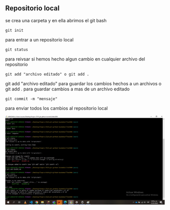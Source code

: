 ## Repositorio local

se crea una carpeta y en ella abrimos el git bash

```
git init
```
para entrar a un repositorio local

```
git status
```
para reivsar si hemos hecho algun cambio en cualquier archivo del repositorio
```
git add "archivo editado" o git add .
```
git add "archivo editado" para guardar los cambios hechos a un archivos o git add . para guardar cambios a mas de un archivo editado
```
git commit -m "mensaje" 
```
para enviar todos los cambios al repositorio local

![alt text](../imagenes/1.jpg)
